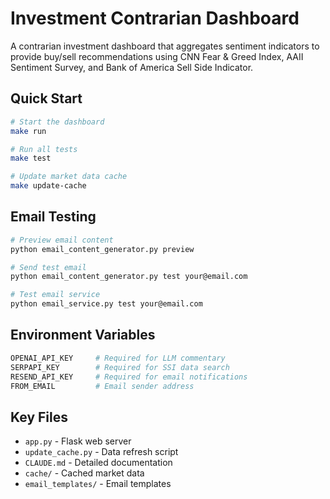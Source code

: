 # Investment Contrarian Dashboard

A contrarian investment dashboard that aggregates sentiment indicators to provide buy/sell recommendations using CNN Fear & Greed Index, AAII Sentiment Survey, and Bank of America Sell Side Indicator.

## Quick Start

```bash
# Start the dashboard
make run

# Run all tests
make test

# Update market data cache
make update-cache
```

## Email Testing

```bash
# Preview email content
python email_content_generator.py preview

# Send test email
python email_content_generator.py test your@email.com

# Test email service
python email_service.py test your@email.com
```

## Environment Variables

```bash
OPENAI_API_KEY     # Required for LLM commentary
SERPAPI_KEY        # Required for SSI data search
RESEND_API_KEY     # Required for email notifications
FROM_EMAIL         # Email sender address
```

## Key Files

- `app.py` - Flask web server
- `update_cache.py` - Data refresh script
- `CLAUDE.md` - Detailed documentation
- `cache/` - Cached market data
- `email_templates/` - Email templates